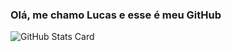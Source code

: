 ### Olá, me chamo Lucas e esse é meu GitHub

![GitHub Stats Card](https://github-readme-stats.vercel.app/api?username=lfsilva92&show_icons=true&theme=gotham)



